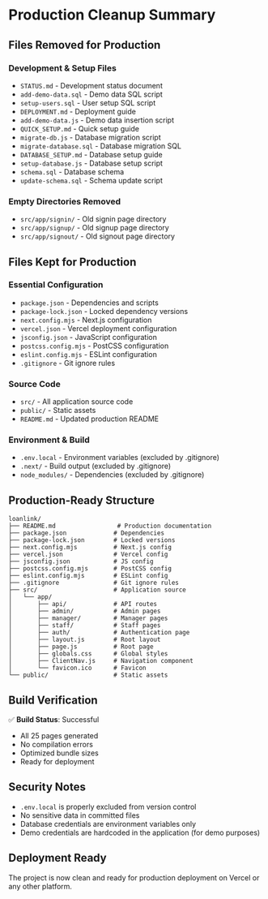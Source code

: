 # Production Cleanup Summary

## Files Removed for Production

### Development & Setup Files
- `STATUS.md` - Development status document
- `add-demo-data.sql` - Demo data SQL script
- `setup-users.sql` - User setup SQL script
- `DEPLOYMENT.md` - Deployment guide
- `add-demo-data.js` - Demo data insertion script
- `QUICK_SETUP.md` - Quick setup guide
- `migrate-db.js` - Database migration script
- `migrate-database.sql` - Database migration SQL
- `DATABASE_SETUP.md` - Database setup guide
- `setup-database.js` - Database setup script
- `schema.sql` - Database schema
- `update-schema.sql` - Schema update script

### Empty Directories Removed
- `src/app/signin/` - Old signin page directory
- `src/app/signup/` - Old signup page directory
- `src/app/signout/` - Old signout page directory

## Files Kept for Production

### Essential Configuration
- `package.json` - Dependencies and scripts
- `package-lock.json` - Locked dependency versions
- `next.config.mjs` - Next.js configuration
- `vercel.json` - Vercel deployment configuration
- `jsconfig.json` - JavaScript configuration
- `postcss.config.mjs` - PostCSS configuration
- `eslint.config.mjs` - ESLint configuration
- `.gitignore` - Git ignore rules

### Source Code
- `src/` - All application source code
- `public/` - Static assets
- `README.md` - Updated production README

### Environment & Build
- `.env.local` - Environment variables (excluded by .gitignore)
- `.next/` - Build output (excluded by .gitignore)
- `node_modules/` - Dependencies (excluded by .gitignore)

## Production-Ready Structure

```
loanlink/
├── README.md                 # Production documentation
├── package.json             # Dependencies
├── package-lock.json        # Locked versions
├── next.config.mjs          # Next.js config
├── vercel.json              # Vercel config
├── jsconfig.json            # JS config
├── postcss.config.mjs       # PostCSS config
├── eslint.config.mjs        # ESLint config
├── .gitignore               # Git ignore rules
├── src/                     # Application source
│   └── app/
│       ├── api/             # API routes
│       ├── admin/           # Admin pages
│       ├── manager/         # Manager pages
│       ├── staff/           # Staff pages
│       ├── auth/            # Authentication page
│       ├── layout.js        # Root layout
│       ├── page.js          # Root page
│       ├── globals.css      # Global styles
│       ├── ClientNav.js     # Navigation component
│       └── favicon.ico      # Favicon
└── public/                  # Static assets
```

## Build Verification

✅ **Build Status**: Successful
- All 25 pages generated
- No compilation errors
- Optimized bundle sizes
- Ready for deployment

## Security Notes

- `.env.local` is properly excluded from version control
- No sensitive data in committed files
- Database credentials are environment variables only
- Demo credentials are hardcoded in the application (for demo purposes)

## Deployment Ready

The project is now clean and ready for production deployment on Vercel or any other platform. 